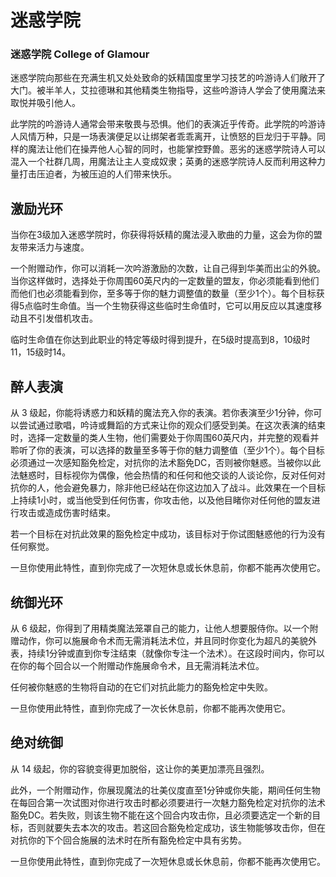 # 迷惑学院

### 迷惑学院 College of Glamour

迷惑学院向那些在充满生机又处处致命的妖精国度里学习技艺的吟游诗人们敞开了大门。被半羊人，艾拉德琳和其他精类生物指导，这些吟游诗人学会了使用魔法来取悦并吸引他人。

此学院的吟游诗人通常会带来敬畏与恐惧。他们的表演近乎传奇。此学院的吟游诗人风情万种，只是一场表演便足以让绑架者乖乖离开，让愤怒的巨龙归于平静。同样的魔法让他们在操弄他人心智的同时，也能掌控野兽。恶劣的迷惑学院诗人可以混入一个社群几周，用魔法让主人变成奴隶；英勇的迷惑学院诗人反而利用这种力量打击压迫者，为被压迫的人们带来快乐。

## 激励光环

当你在3级加入迷惑学院时，你获得将妖精的魔法浸入歌曲的力量，这会为你的盟友带来活力与速度。

一个附赠动作，你可以消耗一次吟游激励的次数，让自己得到华美而出尘的外貌。当你这样做时，选择处于你周围60英尺内的一定数量的盟友，你必须能看到他们而他们也必须能看到你，至多等于你的魅力调整值的数量（至少1个）。每个目标获得5点临时生命值。当一个生物获得这些临时生命值时，它可以用反应以其速度移动且不引发借机攻击。

临时生命值在你达到此职业的特定等级时得到提升，在5级时提高到8，10级时11，15级时14。

## 醉人表演

从 3 级起，你能将诱惑力和妖精的魔法充入你的表演。若你表演至少1分钟，你可以尝试通过歌唱，吟诗或舞蹈的方式来让你的观众们感受到美。在这次表演的结束时，选择一定数量的类人生物，他们需要处于你周围60英尺内，并完整的观看并聆听了你的表演，可以选择的数量至多等于你的魅力调整值（至少1个）。每个目标必须通过一次感知豁免检定，对抗你的法术豁免DC，否则被你魅惑。当被你以此法魅惑时，目标视你为偶像，他会热情的和任何和他交谈的人谈论你，反对任何对抗你的人，他会避免暴力，除非他已经站在你这边加入了战斗。此效果在一个目标上持续1小时，或当他受到任何伤害，你攻击他，以及他目睹你对任何他的盟友进行攻击或造成伤害时结束。

若一个目标在对抗此效果的豁免检定中成功，该目标对于你试图魅惑他的行为没有任何察觉。

一旦你使用此特性，直到你完成了一次短休息或长休息前，你都不能再次使用它。

## 统御光环

从 6 级起，你得到了用精类魔法笼罩自己的能力，让他人想要服侍你。以一个附赠动作，你可以施展命令术而无需消耗法术位，并且同时你变化为超凡的美貌外表，持续1分钟或直到你专注结束（就像你专注一个法术）。在这段时间内，你可以在你的每个回合以一个附赠动作施展命令术，且无需消耗法术位。

任何被你魅惑的生物将自动的在它们对抗此能力的豁免检定中失败。

一旦你使用此特性，直到你完成了一次长休息前，你都不能再次使用它。

## 绝对统御

从 14 级起，你的容貌变得更加脱俗，这让你的美更加漂亮且强烈。

此外，一个附赠动作，你展现魔法的壮美仪度直至1分钟或你失能，期间任何生物在每回合第一次试图对你进行攻击时都必须要进行一次魅力豁免检定对抗你的法术豁免DC。若失败，则该生物不能在这个回合内攻击你，且必须要选定一个新的目标，否则就要失去本次的攻击。若这回合豁免检定成功，该生物能够攻击你，但在对抗你的下个回合施展的法术时在所有豁免检定中具有劣势。

一旦你使用此特性，直到你完成了一次短休息或长休息前，你都不能再次使用它。
